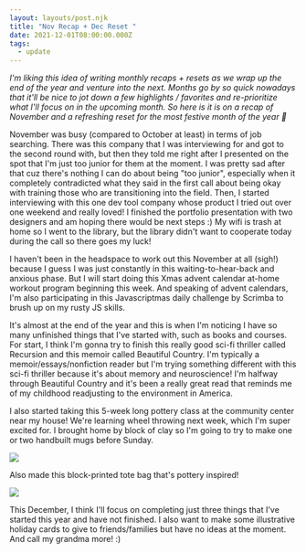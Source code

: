 ```yaml
---
layout: layouts/post.njk
title: "Nov Recap + Dec Reset "
date: 2021-12-01T08:00:00.000Z
tags:
  - update
---
```

*I'm liking this idea of writing monthly recaps + resets as we wrap up the end of the year and venture into the next. Months go by so quick nowadays that it'll be nice to jot down a few highlights / favorites and re-prioritize what I'll focus on in the upcoming month. So here is it is on a recap of November and a refreshing reset for the most festive month of the year 🎄*

November was busy (compared to October at least) in terms of job searching. There was this company that I was interviewing for and got to the second round with, but then they told me right after I presented on the spot that I'm just too junior for them at the moment. I was pretty sad after that cuz there's nothing I can do about being "too junior", especially when it completely contradicted what they said in the first call about being okay with training those who are transitioning into the field. Then, I started interviewing with this one dev tool company whose product I tried out over one weekend and really loved! I finished the portfolio presentation with two designers and am hoping there would be next steps :) My wifi is trash at home so I went to the library, but the library didn't want to cooperate today during the call so there goes my luck! 

I haven't been in the headspace to work out this November at all (sigh!) because I guess I was just constantly in this waiting-to-hear-back and anxious phase. But I will start doing this Xmas advent calendar at-home workout program beginning this week. And speaking of advent calendars, I'm also participating in this Javascriptmas daily challenge by Scrimba to brush up on my rusty JS skills. 

It's almost at the end of the year and this is when I'm noticing I have so many unfinished things that I've started with, such as books and courses. For start, I think I'm gonna try to finish this really good sci-fi thriller called Recursion and this memoir called Beautiful Country. I'm typically a memoir/essays/nonfiction reader but I'm trying something different with this sci-fi thriller because it's about memory and neuroscience! I'm halfway through Beautiful Country and it's been a really great read that reminds me of my childhood readjusting to the environment in America. 

I also started taking this 5-week long pottery class at the community center near my house! We're learning wheel throwing next week, which I'm super excited for. I brought home by block of clay so I'm going to try to make one or two handbuilt mugs before Sunday. 

![](/images/uploads/img_5881.jpg)

Also made this block-printed tote bag that's pottery inspired! 

![](/images/uploads/img_5846.jpg)

This December, I think I'll focus on completing just three things that I've started this year and have not finished. I also want to make some illustrative holiday cards to give to friends/families but have no ideas at the moment. And call my grandma more! :)